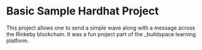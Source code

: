 # Basic Sample Hardhat Project

This project allows one to send a simple wave along with a message across the Rinkeby blockchain. It was a fun project part of the \_buildspace learning platform.

```

```
